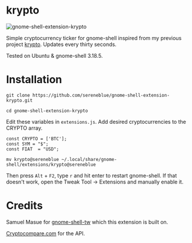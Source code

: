 # krypto

![gnome-shell-extension-krypto](https://raw.githubusercontent.com/sereneblue/gnome-shell-extension-krypto/master/screenshot.png?raw=true)

Simple cryptocurrency ticker for gnome-shell inspired from my previous project [krypto](https://github.com/sereneblue/krypto). Updates every thirty seconds.

Tested on Ubuntu & gnome-shell 3.18.5.

# Installation

`git clone https://github.com/sereneblue/gnome-shell-extension-krypto.git`

`cd gnome-shell-extension-krypto`

Edit these variables in `extensions.js`. Add desired cryptocurrencies to the CRYPTO array.

	const CRYPTO = ['BTC'];
	const SYM = "$";
	const FIAT  = "USD";

`mv krypto@sereneblue ~/.local/share/gnome-shell/extensions/krypto@sereneblue`

Then press `Alt` + `F2`, type `r` and hit enter to restart gnome-shell. If that doesn't work, open the Tweak Tool -> Extensions and manually enable it.

# Credits

Samuel Masue for [gnome-shell-tw](https://github.com/smasue/gnome-shell-tw) which this extension is built on.

[Cryptocompare.com](https://www.cryptocompare.com/api/) for the API.